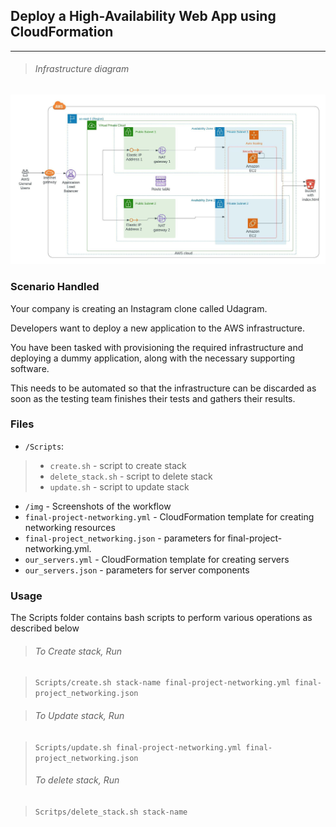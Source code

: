 ## Deploy a High-Availability Web App using CloudFormation
---
  
> ###### Infrastructure diagram
  
![infrastructure](/img/Erick_Udiagram.jpeg)  

### Scenario Handled  
Your company is creating an Instagram clone called Udagram.

Developers want to deploy a new application to the AWS infrastructure.

You have been tasked with provisioning the required infrastructure and deploying a dummy application, along with the necessary supporting software.

This needs to be automated so that the infrastructure can be discarded as soon as the testing team finishes their tests and gathers their results.  

### Files  

- ```/Scripts```:
> - ```create.sh``` - script to create stack
> - ```delete_stack.sh``` - script to delete stack
> - ```update.sh``` - script to update stack

- ```/img``` - Screenshots of the workflow
- ```final-project-networking.yml``` - CloudFormation template for creating networking resources
- ```final-project_networking.json``` - parameters for final-project-networking.yml.
- ```our_servers.yml``` - CloudFormation template for creating servers
- ```our_servers.json``` - parameters for server components

### Usage

The Scripts folder contains bash scripts to perform various operations as described below  

> ###### To Create stack, Run  

> ```Scripts/create.sh stack-name final-project-networking.yml final-project_networking.json```

> ###### To Update stack, Run  

> ```Scripts/update.sh final-project-networking.yml final-project_networking.json```
> ###### To delete stack, Run

> ```Scritps/delete_stack.sh stack-name```
